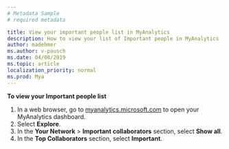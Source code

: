 ```yaml
---
# Metadata Sample
# required metadata

title: View your important people list in MyAnalytics
description: How to view your list of Important people in MyAnalytics 
author: madehmer
ms.author: v-pausch
ms.date: 04/08/2019
ms.topic: article
localization_priority: normal 
ms.prod: Mya
---
```


**To view your Important people list**

1. In a web browser, go to [myanalytics.microsoft.com](https://myanalytics.microsoft.com) to open your MyAnalytics dashboard.
2. Select **Explore**.
3. In the **Your Network** > **Important collaborators** section, select **Show all**.
4. In the **Top Collaborators** section, select **Important**.
